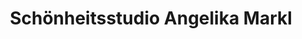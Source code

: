 ---
title: "Schönheitsstudio Angelika Markl"
url: /preuwitz/schoenheitsstudio-angelika-markl/
shop: Kosmetik
---